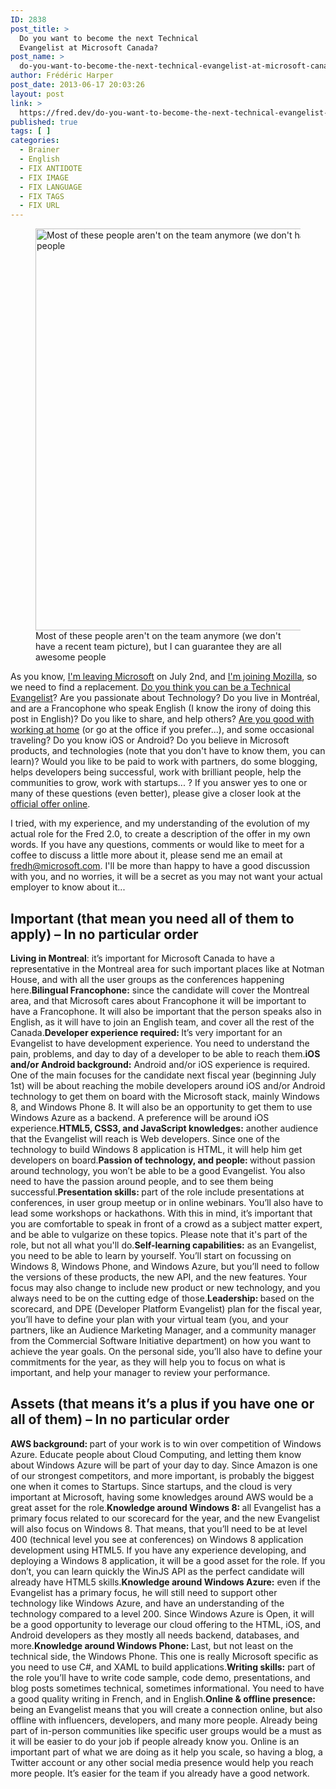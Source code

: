 ```yaml
---
ID: 2838
post_title: >
  Do you want to become the next Technical
  Evangelist at Microsoft Canada?
post_name: >
  do-you-want-to-become-the-next-technical-evangelist-at-microsoft-canada
author: Frédéric Harper
post_date: 2013-06-17 20:03:26
layout: post
link: >
  https://fred.dev/do-you-want-to-become-the-next-technical-evangelist-at-microsoft-canada/
published: true
tags: [ ]
categories:
  - Brainer
  - English
  - FIX ANTIDOTE
  - FIX IMAGE
  - FIX LANGUAGE
  - FIX TAGS
  - FIX URL
---
```

<figure><img alt="Most of these people aren't on the team anymore (we don't have a recent team picture), but I can guarantee they are all awesome people" src="http://fred.dev/wp-content/uploads/2013/06/DPE2011team.png" width="900" height="643"/><figcaption> Most of these people aren't on the team anymore (we don't have a recent team picture), but I can guarantee they are all awesome people</figcaption></figure><p>As you know, <a title="I’m leaving Microsoft, looking for a new opportunity" href="http://fred.dev/im-leaving-microsoft-looking-for-a-new-opportunity/">I'm leaving Microsoft</a> on July 2nd, and <a title="I’m joining Mozilla" href="http://fred.dev/im-joining-mozilla/">I'm joining Mozilla</a>, so we need to find a replacement. <a title="So you want to be an Evangelist?" href="http://fred.dev/so-you-want-to-be-an-evangelist/">Do you think you can be a Technical Evangelist</a>? Are you passionate about Technology? Do you live in Montréal, and are a Francophone who speak English (I know the irony of doing this post in English)? Do you like to share, and help others? <a title="So you want to work at home?" href="https://fred.dev/so-you-want-to-work-at-home/">Are you good with working at home</a> (or go at the office if you prefer...), and some occasional traveling? Do you know iOS or Android? Do you believe in Microsoft products, and technologies (note that you don't have to know them, you can learn)? Would you like to be paid to work with partners, do some blogging, helps developers being successful, work with brilliant people, help the communities to grow, work with startups... ? If you answer yes to one or many of these questions (even better), please give a closer look at the <a href="https://careers.microsoft.com/jobdetails.aspx?ss=&amp;pg=0&amp;so=&amp;rw=1&amp;jid=113162&amp;jlang=en&amp;pp=ss" target="_blank" rel="noopener noreferrer">official offer online</a>.</p><p>I tried, with my experience, and my understanding of the evolution of my actual role for the Fred 2.0, to create a description of the offer in my own words. If you have any questions, comments or would like to meet for a coffee to discuss a little more about it, please send me an email at <a href="mailto:fredh@microsoft.com" target="_blank" rel="noopener noreferrer">fredh@microsoft.com</a>. I'll be more than happy to have a good discussion with you, and no worries, it will be a secret as you may not want your actual employer to know about it...</p><h2><b>Important (that mean you need all of them to apply) – In no particular order</b></h2> <b>Living in Montreal</b>: it’s important for Microsoft Canada to have a representative in the Montreal area for such important places like at Notman House, and with all the user groups as the conferences happening here.<b>Bilingual Francophone:</b> since the candidate will cover the Montreal area, and that Microsoft cares about Francophone it will be important to have a Francophone. It will also be important that the person speaks also in English, as it will have to join an English team, and cover all the rest of the Canada.<b>Developer experience required: </b>It’s very important for an Evangelist to have development experience. You need to understand the pain, problems, and day to day of a developer to be able to reach them.<b>iOS and/or Android background:</b> Android and/or iOS experience is required. One of the main focuses for the candidate next fiscal year (beginning July 1st) will be about reaching the mobile developers around iOS and/or Android technology to get them on board with the Microsoft stack, mainly Windows 8, and Windows Phone 8. It will also be an opportunity to get them to use Windows Azure as a backend. A preference will be around iOS experience.<b>HTML5, CSS3, and JavaScript knowledges:</b> another audience that the Evangelist will reach is Web developers. Since one of the technology to build Windows 8 application is HTML, it will help him get developers on board.<b>Passion of technology, and people: </b>without passion around technology, you won’t be able to be a good Evangelist. You also need to have the passion around people, and to see them being successful.<b>Presentation skills: </b>part of the role include presentations at conferences, in user group meetup or in online webinars. You’ll also have to lead some workshops or hackathons. With this in mind, it’s important that you are comfortable to speak in front of a crowd as a subject matter expert, and be able to vulgarize on these topics. Please note that it's part of the role, but not all what you'll do.<b>Self-learning capabilities:</b> as an Evangelist, you need to be able to learn by yourself. You’ll start on focussing on Windows 8, Windows Phone, and Windows Azure, but you’ll need to follow the versions of these products, the new API, and the new features. Your focus may also change to include new product or new technology, and you always need to be on the cutting edge of those.<b>Leadership: </b>based on the scorecard, and DPE (Developer Platform Evangelist) plan for the fiscal year, you’ll have to define your plan with your virtual team (you, and your partners, like an Audience Marketing Manager, and a community manager from the Commercial Software Initiative department) on how you want to achieve the year goals. On the personal side, you’ll also have to define your commitments for the year, as they will help you to focus on what is important, and help your manager to review your performance.<h2><b>Assets (that means it’s a plus if you have one or all of them) – In no particular order</b></h2> <b>AWS background: </b>part of your work is to win over competition of Windows Azure. Educate people about Cloud Computing, and letting them know about Windows Azure will be part of your day to day. Since Amazon is one of our strongest competitors, and more important, is probably the biggest one when it comes to Startups. Since startups, and the cloud is very important at Microsoft, having some knowledges around AWS would be a great asset for the role.<b>Knowledge around Windows 8: </b>all Evangelist has a primary focus related to our scorecard for the year, and the new Evangelist will also focus on Windows 8. That means, that you’ll need to be at level 400 (technical level you see at conferences) on Windows 8 application development using HTML5. If you have any experience developing, and deploying a Windows 8 application, it will be a good asset for the role. If you don’t, you can learn quickly the WinJS API as the perfect candidate will already have HTML5 skills.<b>Knowledge around Windows Azure:</b> even if the Evangelist has a primary focus, he will still need to support other technology like Windows Azure, and have an understanding of the technology compared to a level 200. Since Windows Azure is Open, it will be a good opportunity to leverage our cloud offering to the HTML, iOS, and Android developers as they mostly all needs backend, databases, and more.<b>Knowledge around Windows Phone: </b>Last, but not least on the technical side, the Windows Phone. This one is really Microsoft specific as you need to use C#, and XAML to build applications.<b>Writing skills:</b> part of the role you’ll have to write code sample, code demo, presentations, and blog posts sometimes technical, sometimes informational. You need to have a good quality writing in French, and in English.<b>Online &amp; offline presence: </b>being an Evangelist means that you will create a connection online, but also offline with influencers, developers, and many more people. Already being part of in-person communities like specific user groups would be a must as it will be easier to do your job if people already know you. Online is an important part of what we are doing as it help you scale, so having a blog, a Twitter account or any other social media presence would help you reach more people. It’s easier for the team if you already have a good network.<input id="triggerLogout" type="hidden"/><input id="signupTrigger" type="hidden"/><input id="triggerLogout" type="hidden"/><input id="signupTrigger" type="hidden"/><input id="triggerLogout" type="hidden"/><input id="signupTrigger" type="hidden"/>